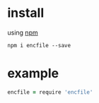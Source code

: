 # install

using [npm](https://npmjs.org)

```
npm i encfile --save
```

# example

``` coffeescript
encfile = require 'encfile'
```


